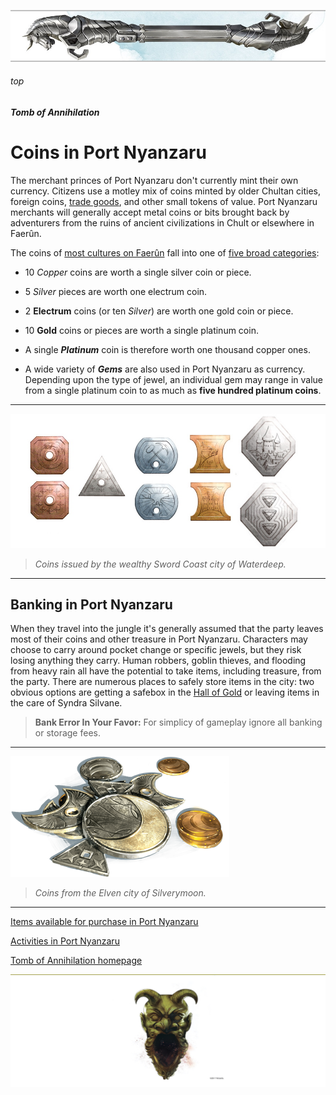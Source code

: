 
![immovable rod](/images/immovable-rod.jpg)

###### top


##### Tomb of Annihilation


# Coins in Port Nyanzaru

The merchant princes of Port Nyanzaru don't currently mint their own currency. Citizens use a motley mix of coins minted by older Chultan cities, foreign coins, [trade goods](https://5thsrd.org/adventuring/equipment/trade_goods/), and other small tokens of value. Port Nyanzaru merchants will generally accept metal coins or bits brought back by adventurers from the ruins of ancient civilizations in Chult or elsewhere in Faerûn.

The coins of [most cultures on Faerûn](https://forgottenrealms.fandom.com/wiki/Currency) fall into one of [five broad categories](https://5thsrd.org/adventuring/equipment/coins/):

- 10 _Copper_ coins are worth a single silver coin or piece.

- 5 _Silver_ pieces are worth one electrum coin.
 
- 2 **Electrum** coins (or ten _Silver_) are worth one gold coin or piece.
 
- 10 **Gold** coins or pieces are worth a single platinum coin.
 
- A single _**Platinum**_ coin is therefore worth one thousand copper ones.

- A wide variety of _**Gems**_ are also used in Port Nyanzaru as currency. Depending upon the type of jewel, an individual gem may range in value from a single platinum coin to as much as **five hundred platinum coins**.

---

![Coins of Faerûn](images/decor/coins.jpg)

> _Coins issued by the wealthy Sword Coast city of Waterdeep._

---

## Banking in Port Nyanzaru
When they travel into the jungle it's generally assumed that the party leaves most of their coins and other treasure in Port Nyanzaru. Characters may choose to carry around pocket change or specific jewels, but they risk losing anything they carry. Human robbers, goblin thieves, and flooding from heavy rain all have the potential to take items, including treasure, from the party. There are numerous places to safely store items in the city: two obvious options are getting a safebox in the [Hall of Gold](dramatis_personae.md#mother-of-prosperity-sibonseni) or leaving items in the care of Syndra Silvane.

> __Bank Error In Your Favor:__ For simplicy of gameplay ignore all banking or storage fees.

---

![Sword Coast Currency](images/decor/Swordcoastcurrency.png)

> _Coins from the Elven city of Silverymoon._

---

[Items available for purchase in Port Nyanzaru](Port_Nyanzaru_items.md#top)

[Activities in Port Nyanzaru](Port_Nyanzaru_activities.md#top)

[Tomb of Annihilation homepage](README.md#top)

![the end](/images/toa-end.jpg)
